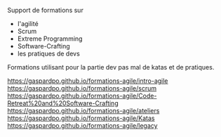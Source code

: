 Support de formations sur 

 * l'agilité
 * Scrum
 * Extreme Programming
 * Software-Crafting
 * les pratiques de devs
 
Formations utilisant pour la partie dev pas mal de katas et de pratiques.

https://gaspardpo.github.io/formations-agile/intro-agile  
https://gaspardpo.github.io/formations-agile/scrum    
https://gaspardpo.github.io/formations-agile/Code-Retreat%20and%20Software-Crafting  
https://gaspardpo.github.io/formations-agile/ateliers  
https://gaspardpo.github.io/formations-agile/Katas  
https://gaspardpo.github.io/formations-agile/legacy  
